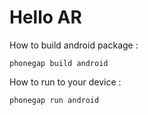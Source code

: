 Hello AR
========

How to build android package :

    phonegap build android
    
How to run to your device :

    phonegap run android
    

